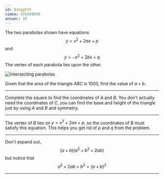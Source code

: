 ```yaml
---
id: QJeqgF2Y
vimeo: 435458050
answer: 10
---
```


The two parabolas shown have equations
$$
y = x^2 + 2ax + p
$$
and
$$
y = -x^2 + 2bx + q
$$
The vertex of each parabola lies upon the other.

![Intersecting parabolas](/img/learn/quad-25.svg)

Given that the area of the triangle $ABC$ is $1000,$ find the value of $a + b.$

---

Complete the square to find the coordinates of $A$ and $B.$ You don't actually need the coordinates of $C,$ you can find the base and height of the triangle just by using $A$ and $B$ and symmetry.

---

The vertex of $B$ lies on $y = x^2 + 2ax + p,$ so the coordinates of $B$ must satisfy this equation. This helps you get rid of $p$ and $q$ from the problem.

---

Don't expand out,
$$
(a+b)(a^2 + b^2 + 2ab)
$$
but notice that
$$
a^2 + 2ab + b^2 = (a+b)^2
$$

---
